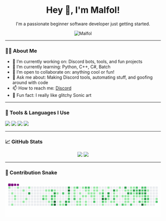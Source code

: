 <h1 align="center">Hey 👋, I'm Malfol!</h1>
<p align="center">I'm a passionate beginner software developer just getting started.</p>

<p align="center">
  <img src="https://komarev.com/ghpvc/?username=Malfol&label=Profile%20views&color=0e75b6&style=flat" alt="Malfol" />
</p>

---

### 👨‍💻 About Me

- 🔭 I’m currently working on: Discord bots, tools, and fun projects
- 🌱 I’m currently learning: Python, C++, C#, Batch
- 🤝 I’m open to collaborate on: anything cool or fun!
- 💬 Ask me about: Making Discord tools, automating stuff, and goofing around with code
- 📫 How to reach me: [Discord](https://discord.gg/zrZt7PHtnA)
- 🧠 Fun fact: I really like glitchy Sonic art

---

### 🧰 Tools & Languages I Use
<p>
  <img src="https://cdn.jsdelivr.net/gh/devicons/devicon/icons/python/python-original.svg" width="40"/>
  <img src="https://cdn.jsdelivr.net/gh/devicons/devicon/icons/cplusplus/cplusplus-original.svg" width="40"/>
  <img src="https://cdn.jsdelivr.net/gh/devicons/devicon/icons/csharp/csharp-original.svg" width="40"/>
  <img src="https://cdn.jsdelivr.net/gh/devicons/devicon/icons/batch/batch-file-original.svg" width="40"/>
</p>

---

### 📈 GitHub Stats
<p align="center">
  <img src="https://github-readme-stats.vercel.app/api?username=Malfol&show_icons=true&theme=tokyonight" />
  <img src="https://github-readme-stats.vercel.app/api/top-langs/?username=Malfol&layout=compact&theme=tokyonight" />
</p>

---

### 🐍 Contribution Snake
![snake gif](https://raw.githubusercontent.com/Platane/snk/output/github-contribution-grid-snake.gif)

